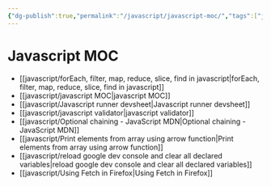 ```yaml
---
{"dg-publish":true,"permalink":"/javascript/javascript-moc/","tags":["javascript"],"created":"","updated":""}
---
```



# Javascript MOC

 - [[javascript/forEach, filter, map, reduce, slice, find in javascript\|forEach, filter, map, reduce, slice, find in javascript]]
 - [[javascript/javascript MOC\|javascript MOC]]
 - [[javascript/Javascript runner devsheet\|Javascript runner devsheet]]
 - [[javascript/javascript validator\|javascript validator]]
 - [[javascript/Optional chaining - JavaScript MDN\|Optional chaining - JavaScript MDN]]
 - [[javascript/Print elements from array using arrow function\|Print elements from array using arrow function]]
 - [[javascript/reload google dev console and clear all declared variables\|reload google dev console and clear all declared variables]]
 - [[javascript/Using Fetch in Firefox\|Using Fetch in Firefox]]